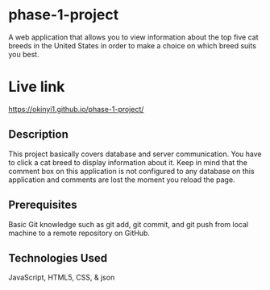 # phase-1-project
A web application that allows you to view information about the top five cat breeds in the United States in order to make a choice on which breed suits you best. 

# Live link
 https://okinyi1.github.io/phase-1-project/

## Description
This project basically covers database and server communication. You have to click a cat breed to display information about it. Keep in mind that the comment box on this application is not configured to any database on this application and comments are lost the moment you reload the page.

## Prerequisites
Basic Git knowledge such as git add, git commit, and git push from local machine to a remote repository on GitHub. 

## Technologies Used
JavaScript, HTML5, CSS, & json


